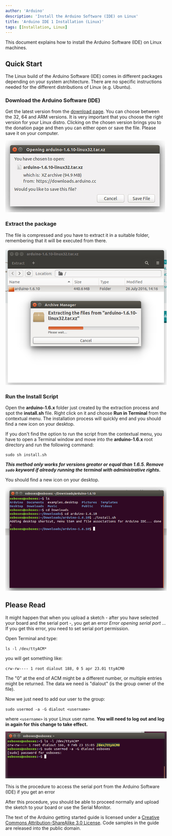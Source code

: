 ```yaml
---
author: 'Arduino'
description: 'Install the Arduino Software (IDE) on Linux'
title: 'Arduino IDE 1 Installation (Linux)'
tags: [Installation, Linux]
---
```


This document explains how to install the Arduino Software (IDE) on Linux machines.

## Quick Start

The Linux build of the Arduino Software (IDE) comes in different packages depending on your system architecture. There are no specific instructions needed for the different distributions of Linux (e.g. Ubuntu).

### Download the Arduino Software (IDE)

Get the latest version from the [download page](https://www.arduino.cc/en/Main/Software). You can choose between the 32, 64 and ARM versions. It is very important that you choose the right version for your Linux distro. Clicking on the chosen version brings you to the donation page and then you can either open or save the file. Please save it on your computer.

![Save the file.](assets/Linux_Download.jpg)

### Extract the package

The file is compressed and you have to extract it in a suitable folder, remembering that it will be executed from there.

![Extracting the package.](assets/Linux_Extract.jpg)

### Run the Install Script

Open the **arduino-1.6.x** folder just created by the extraction process and spot the **install.sh** file. Right click on it and choose **Run in Terminal** from the contextual menu. The installation process will quickly end and you should find a new icon on your desktop.

If you don't find the option to run the script from the contextual menu, you have to open a Terminal window and move into the **arduino-1.6.x** root directory and run the following command:

```
sudo sh install.sh
```
***This method only works for versions greater or equal than 1.6.5.  Remove `sudo` keyword if already running the terminal with administrative rights.***


You should find a new icon on your desktop.

![Running the installation script.](assets/Linux_Install_2.jpg)

## Please Read

It might happen that when you upload a sketch - after you have selected your board and the serial port -, you get an error _Error opening serial port ..._
If you get this error, you need to set serial port permission.

Open Terminal and type:

`ls -l /dev/ttyACM*`

you will get something like:

`crw-rw---- 1 root dialout 188, 0 5 apr 23.01 ttyACM0`

The "0" at the end of ACM might be a different number, or multiple entries might be returned. The data we need is "dialout" (is the group owner of the file).

Now we just need to add our user to the group:

`sudo usermod -a -G dialout <username>`

where `<username>` is your Linux user name. **You will need to log out and log in again for this change to take effect.**

![Adding user to the group.](assets/Ubuntu_Serial.jpg)

This is the procedure to access the serial port from the Arduino Software (IDE) if you get an error

After this procedure, you should be able to proceed normally and upload the sketch to your board or use the Serial Monitor.

The text of the Arduino getting started guide is licensed under a
[Creative Commons Attribution-ShareAlike 3.0 License](http://creativecommons.org/licenses/by-sa/3.0/). Code samples in the guide are released into the public domain.
